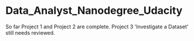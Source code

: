 # Data_Analyst_Nanodegree_Udacity
So far Project 1 and Project 2 are complete. Project 3 'Investigate a Dataset' still needs reviewed. 
